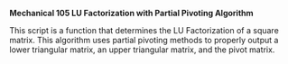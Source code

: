 **Mechanical 105 LU Factorization with Partial Pivoting Algorithm**

This script is a function that determines the LU Factorization of a square matrix. This algorithm uses partial pivoting methods to properly output a lower triangular matrix, an upper triangular matrix, and the pivot matrix.